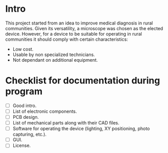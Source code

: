 # Intro
This project started from an idea to improve medical diagnosis in rural communities. Given its versatility, a microscope was chosen as the elected device. However, for a device to be suitable for operating in rural communities it should comply with certain characteristics:
- Low cost.
- Usable by non specialized technicians.
- Not dependant on additional equipment.

# Checklist for documentation during program
- [ ] Good intro.
- [ ] List of electronic components.
- [ ] PCB design.
- [ ] List of mechanical parts along with their CAD files.
- [ ] Software for operating the device (lighting, XY positioning, photo capturing, etc.).
- [ ] GUI.
- [ ] License.
